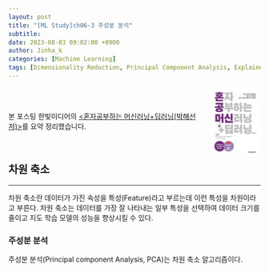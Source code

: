 ```yaml
---
layout: post
title: "[ML Study]ch06-3 주성분 분석"
subtitle: 
date: 2023-08-03 09:02:00 +0900
author: Jinha_k
categories: [Machine Learning]
tags: [Dimensionality Reduction, Principal Component Analysis, Explained Variance]
---
```

<body>
    <img
    src="/assets/images/post/book_banner.jpg"
    align="right"
    width="20%"
    height="27.2%"
    />
    <br><br>
    <p>본 포스팅 한빛미디어의 <a href="https://product.kyobobook.co.kr/detail/S000001810330"><혼자공부하는 머신러닝+딥러닝(박해선 저)></a>를 요약 정리했습니다.</p>
</body>
<br>

## 차원 축소
-------------
차원 축소란 데이터가 가진 속성을 특성(Feature)라고 부르는데 이런 특성을 차원이라고 부른다. 차원 축소는 데이터를 가장 잘 나타내는 일부 특성을 선택하여 데이터 크기를 줄이고 지도 학습 모델의 성능을 향상시킬 수 있다.

### 주성분 분석
주성분 분석(Principal component Analysis, PCA)는 차원 축소 알고리즘이다.
